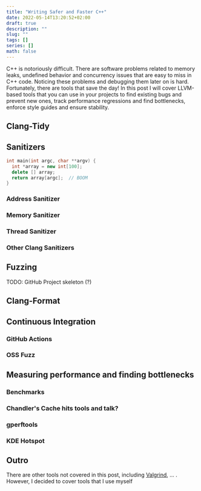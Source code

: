 ```yaml
---
title: "Writing Safer and Faster C++"
date: 2022-05-14T13:20:52+02:00
draft: true
description: ""
slug: ""
tags: []
series: []
math: false
---
```


C++ is notoriously difficult. There are software problems related to memory
leaks, undefined behavior and concurrency issues that are easy to miss in C++
code. Noticing these problems and debugging them later on is hard.
Fortunately, there are tools that save the day! In this post I will cover
LLVM-based tools that you can use in your projects to find existing bugs and
prevent new ones, track performance regressions and find bottlenecks, enforce
style guides and ensure stability.

<!--more-->

## Clang-Tidy

## Sanitizers

```c++
int main(int argc, char **argv) {
  int *array = new int[100];
  delete [] array;
  return array[argc];  // BOOM
}
```

### Address Sanitizer

### Memory Sanitizer

### Thread Sanitizer

### Other Clang Sanitizers

## Fuzzing

TODO: GitHub Project skeleton (?)

## Clang-Format

## Continuous Integration

### GitHub Actions

### OSS Fuzz

## Measuring performance and finding bottlenecks

### Benchmarks

### Chandler's Cache hits tools and talk?

### gperftools

### KDE Hotspot

## Outro

There are other tools not covered in this post, including
[Valgrind](http://valgrind.org/), ... . However, I decided to cover tools
that I use myself

